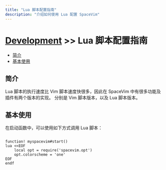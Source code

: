 ```yaml
---
title: "Lua 脚本配置指南"
description: "介绍如何使用 Lua 配置 SpaceVim"
---
```


# [Development](../) >> Lua 脚本配置指南


<!-- vim-markdown-toc GFM -->

- [简介](#简介)
- [基本使用](#基本使用)

<!-- vim-markdown-toc -->

## 简介

Lua 脚本的执行速度比 Vim 脚本速度快很多，因此在 SpaceVim 中有很多功能及插件有两个版本的实现。
分别是 Vim 脚本版本，以及 Lua 脚本版本。

## 基本使用

在启动函数中，可以使用如下方式调用 Lua 脚本：


```viml

function! myspacevim#start()
lua <<EOF
    local opt = require('spacevim.opt')
    opt.colorscheme = 'one'
EOF
endf
```

